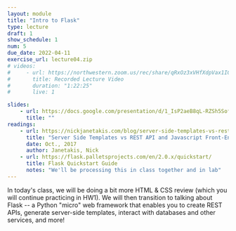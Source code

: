 ```yaml
---
layout: module
title: "Intro to Flask"
type: lecture
draft: 1
show_schedule: 1
num: 5
due_date: 2022-04-11
exercise_url: lecture04.zip
# videos:
#     - url: https://northwestern.zoom.us/rec/share/qRxOz3xVHfXdpVax1ICTZrsROR4Vp-JDqZF--4siWyXxlXozqu6Io0yI41AAZYjt.xJEcmN57S6r-SzP2
#       title: Recorded Lecture Video
#       duration: "1:22:25"
#       live: 1

slides: 
    - url: https://docs.google.com/presentation/d/1_IsP2aeB8qL-RZSh5SofrxMYXIwtZuEhxH0p3hTAG0Y/edit?usp=sharing
      title: ""
readings:
    - url: https://nickjanetakis.com/blog/server-side-templates-vs-rest-api-and-javascript-front-end
      title: "Server Side Templates vs REST API and Javascript Front-End"
      date: Oct., 2017
      author: Janetakis, Nick
    - url: https://flask.palletsprojects.com/en/2.0.x/quickstart/
      title: Flask Quickstart Guide
      notes: "We'll be processing this in class together and in lab"
---
```


In today's class, we will be doing a bit more HTML & CSS review (which you will continue practicing in HW1). We will then transition to talking about Flask -- a Python "micro" web framework that enables you to create REST APIs, generate server-side templates, interact with databases and other services, and more!
